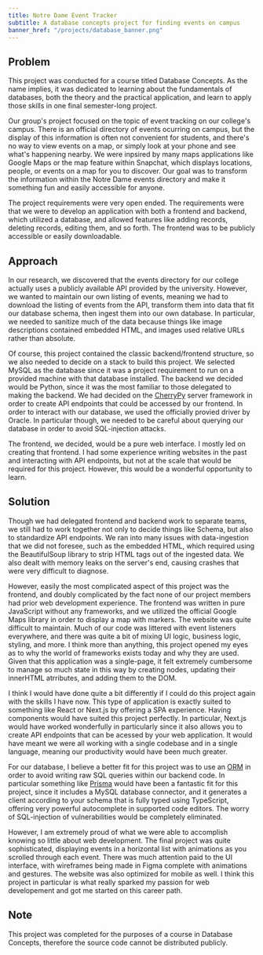```yaml
---
title: Notre Dame Event Tracker
subtitle: A database concepts project for finding events on campus
banner_href: "/projects/database_banner.png"
---
```


## Problem
This project was conducted for a course titled Database Concepts. As the name
implies, it was dedicated to learning about the fundamentals of databases, both
the theory and the practical application, and learn to apply those skills in
one final semester-long project.

Our group's project focused on the topic of event tracking on our college's
campus. There is an official directory of events ocurring on campus, but the
display of this information is often not convenient for students, and there's
no way to view events on a map, or simply look at your phone and see what's
happening nearby. We were inpsired by many maps applications like Google Maps
or the map feature within Snapchat, which displays locations, people, or events
on a map for you to discover. Our goal was to transform the information within
the Notre Dame events directory and make it something fun and easily accessible
for anyone.

The project requirements were very open ended. The requirements were that we
were to develop an application with both a frontend and backend, which utilized
a database, and allowed features like adding records, deleting records, editing
them, and so forth. The frontend was to be publicly accessible or easily
downloadable.

## Approach
In our research, we discovered that the events directory for our college
actually uses a publicly available API provided by the university. However, we
wanted to maintain our own listing of events, meaning we had to download the
listing of events from the API, transform them into data that fit our database
schema, then ingest them into our own database. In particular, we needed to
sanitize much of the data because things like image descriptions contained
embedded HTML, and images used relative URLs rather than absolute.

Of course, this project contained the classic backend/frontend structure, so we
also needed to decide on a stack to build this project. We selected MySQL as the
database since it was a project requirement to run on a provided machine with
that database installed. The backend we decided would be Python, since it was
the most familiar to those delegated to making the backend. We had decided on 
the [CherryPy](https://github.com/cherrypy/cherrypy) server framework in order
to create API endpoints that could be accessed by our frontend. In order to
interact with our database, we used the officially provied driver by Oracle.
In particular though, we needed to be careful about querying our database in 
order to avoid SQL-injection attacks.

The frontend, we decided, would be a pure web interface. I mostly led on
creating that frontend. I had some experience writing websites in the past and
interacting with API endpoints, but not at the scale that would be required for
this project. However, this would be a wonderful opportunity to learn.

## Solution
Though we had delegated frontend and backend work to separate teams, we still
had to work together not only to decide things like Schema, but also to
standardize API endpoints. We ran into many issues with data-ingestion that
we did not foresee, such as the embedded HTML, which required using the
BeautifulSoup library to strip HTML tags out of the ingested data. We also
dealt with memory leaks on the server's end, causing crashes that were very
difficult to diagnose.

However, easily the most complicated aspect of this project was the frontend,
and doubly complicated by the fact none of our project members had prior web
development experience. The frontend was written in pure JavaScript without any
frameworks, and we utilized the official Google Maps library in order to display
a map with markers. The website was quite difficult to maintain. Much of our
code was littered with event listeners everywhere, and there was quite a bit of
mixing UI logic, business logic, styling, and more. I think more than anything,
this project opened my eyes as to why the world of frameworks exists today and
why they are used. Given that this application was a single-page, it felt
extremely cumbersome to manage so much state in this way by creating nodes,
updating their innerHTML atrributes, and adding them to the DOM.

I think I would have done quite a bit differently if I could do this project
again with the skills I have now. This type of application is exactly suited to
something like React or Next.js by offering a SPA experience. Having components
would have suited this project perfectly. In particular, Next.js would have
worked wonderfully in particularly since it also allows you to create API
endpoints that can be acessed by your web application. It would have meant we
were all working with a single codebase and in a single language, meaning our
productivity would have been much greater.

For our database, I believe a better fit for this project was to use an 
[ORM](https://en.wikipedia.org/wiki/Object%E2%80%93relational_mapping) in order
to avoid writing raw SQL queries within our backend code. In particular
something like [Prisma](https://www.prisma.io/) would have been a fantastic fit
for this project, since it includes a MySQL database connector, and it generates
a client according to your schema that is fully typed using TypeScript, offering
very powerful autocomplete in supported code editors. The worry of SQL-injection
of vulnerabilities would be completely eliminated.

However, I am extremely proud of what we were able to accomplish knowing so
little about web development. The final project was quite sophisticated,
displaying events in a horizontal list with animations as you scrolled through
each event. There was much attention paid to the UI interface, with wireframes
being made in Figma complete with animations and gestures. The website was also
optimized for mobile as well. I think this project in particular is what really
sparked my passion for web developement and got me started on this career path.

## Note
This project was completed for the purposes of a course in Database Concepts,
therefore the source code cannot be distributed publicly.